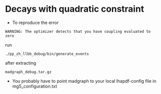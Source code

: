 # Decays with quadratic constraint

* To reproduce the error

```
WARNING: The optimizer detects that you have coupling evaluated to zero
```
run
```
./pp_zh_llbb_debug/bin/generate_events
```

after extracting 

```
madgraph_debug.tar.gz
```

* You probably have to point madgraph to your local lhapdf-config file in mg5_configuration.txt